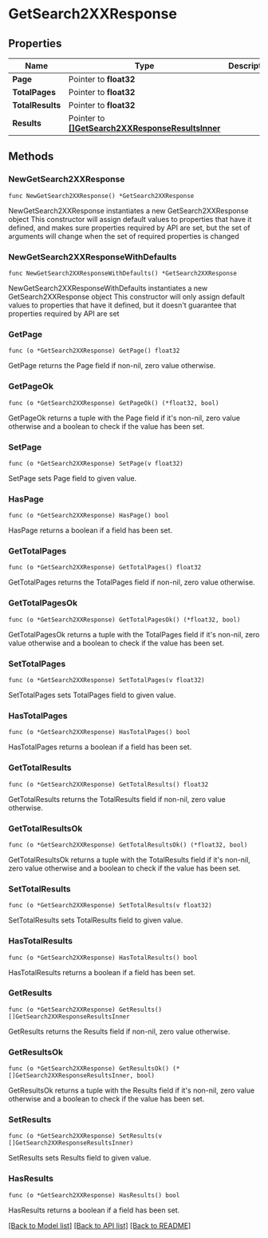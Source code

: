 # GetSearch2XXResponse

## Properties

Name | Type | Description | Notes
------------ | ------------- | ------------- | -------------
**Page** | Pointer to **float32** |  | [optional] 
**TotalPages** | Pointer to **float32** |  | [optional] 
**TotalResults** | Pointer to **float32** |  | [optional] 
**Results** | Pointer to [**[]GetSearch2XXResponseResultsInner**](GetSearch2XXResponseResultsInner.md) |  | [optional] 

## Methods

### NewGetSearch2XXResponse

`func NewGetSearch2XXResponse() *GetSearch2XXResponse`

NewGetSearch2XXResponse instantiates a new GetSearch2XXResponse object
This constructor will assign default values to properties that have it defined,
and makes sure properties required by API are set, but the set of arguments
will change when the set of required properties is changed

### NewGetSearch2XXResponseWithDefaults

`func NewGetSearch2XXResponseWithDefaults() *GetSearch2XXResponse`

NewGetSearch2XXResponseWithDefaults instantiates a new GetSearch2XXResponse object
This constructor will only assign default values to properties that have it defined,
but it doesn't guarantee that properties required by API are set

### GetPage

`func (o *GetSearch2XXResponse) GetPage() float32`

GetPage returns the Page field if non-nil, zero value otherwise.

### GetPageOk

`func (o *GetSearch2XXResponse) GetPageOk() (*float32, bool)`

GetPageOk returns a tuple with the Page field if it's non-nil, zero value otherwise
and a boolean to check if the value has been set.

### SetPage

`func (o *GetSearch2XXResponse) SetPage(v float32)`

SetPage sets Page field to given value.

### HasPage

`func (o *GetSearch2XXResponse) HasPage() bool`

HasPage returns a boolean if a field has been set.

### GetTotalPages

`func (o *GetSearch2XXResponse) GetTotalPages() float32`

GetTotalPages returns the TotalPages field if non-nil, zero value otherwise.

### GetTotalPagesOk

`func (o *GetSearch2XXResponse) GetTotalPagesOk() (*float32, bool)`

GetTotalPagesOk returns a tuple with the TotalPages field if it's non-nil, zero value otherwise
and a boolean to check if the value has been set.

### SetTotalPages

`func (o *GetSearch2XXResponse) SetTotalPages(v float32)`

SetTotalPages sets TotalPages field to given value.

### HasTotalPages

`func (o *GetSearch2XXResponse) HasTotalPages() bool`

HasTotalPages returns a boolean if a field has been set.

### GetTotalResults

`func (o *GetSearch2XXResponse) GetTotalResults() float32`

GetTotalResults returns the TotalResults field if non-nil, zero value otherwise.

### GetTotalResultsOk

`func (o *GetSearch2XXResponse) GetTotalResultsOk() (*float32, bool)`

GetTotalResultsOk returns a tuple with the TotalResults field if it's non-nil, zero value otherwise
and a boolean to check if the value has been set.

### SetTotalResults

`func (o *GetSearch2XXResponse) SetTotalResults(v float32)`

SetTotalResults sets TotalResults field to given value.

### HasTotalResults

`func (o *GetSearch2XXResponse) HasTotalResults() bool`

HasTotalResults returns a boolean if a field has been set.

### GetResults

`func (o *GetSearch2XXResponse) GetResults() []GetSearch2XXResponseResultsInner`

GetResults returns the Results field if non-nil, zero value otherwise.

### GetResultsOk

`func (o *GetSearch2XXResponse) GetResultsOk() (*[]GetSearch2XXResponseResultsInner, bool)`

GetResultsOk returns a tuple with the Results field if it's non-nil, zero value otherwise
and a boolean to check if the value has been set.

### SetResults

`func (o *GetSearch2XXResponse) SetResults(v []GetSearch2XXResponseResultsInner)`

SetResults sets Results field to given value.

### HasResults

`func (o *GetSearch2XXResponse) HasResults() bool`

HasResults returns a boolean if a field has been set.


[[Back to Model list]](../README.md#documentation-for-models) [[Back to API list]](../README.md#documentation-for-api-endpoints) [[Back to README]](../README.md)



